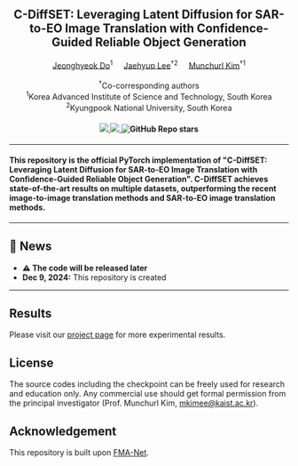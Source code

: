 <div align="center">
<h2>C-DiffSET: Leveraging Latent Diffusion for SAR-to-EO Image Translation with Confidence-Guided Reliable Object Generation</h2>

<div>    
    <a href='https://sites.google.com/view/jeonghyeokdo/' target='_blank'>Jeonghyeok Do</a><sup>1</sup>&nbsp&nbsp&nbsp&nbsp;
    <a href='https://sites.google.com/view/jaehyup-lee/' target='_blank'>Jaehyup Lee</a><sup>†2</sup>&nbsp&nbsp&nbsp&nbsp;
    <a href='https://www.viclab.kaist.ac.kr/' target='_blank'>Munchurl Kim</a><sup>†1</sup>
</div>
<br>
<div>
    <sup>†</sup>Co-corresponding authors</span>
</div>
<div>
    <sup>1</sup>Korea Advanced Institute of Science and Technology, South Korea</span>
</div>
<div>
    <sup>2</sup>Kyungpook National University, South Korea</span>
</div>

<div>
    <h4 align="center">
        <a href="https://kaist-viclab.github.io/C-DiffSET_site/" target='_blank'>
        <img src="https://img.shields.io/badge/🏠-Project%20Page-blue">
        </a>
        <a href="https://arxiv.org/abs/2411.10788" target='_blank'>
        <img src="https://img.shields.io/badge/arXiv-2411.10788-b31b1b.svg">
        </a>
        <img alt="GitHub Repo stars" src="https://img.shields.io/github/stars/KAIST-VICLab/C-DiffSET">
    </h4>
</div>
</div>

---

<h4>
This repository is the official PyTorch implementation of "C-DiffSET: Leveraging Latent Diffusion for SAR-to-EO Image Translation with Confidence-Guided Reliable Object Generation". C-DiffSET achieves state-of-the-art results on multiple datasets, outperforming the recent image-to-image translation methods and SAR-to-EO image translation methods.
</h4>

---

## 📧 News
- **⚠ The code will be released later**
- **Dec 9, 2024:** This repository is created

---

## Results
Please visit our [project page](https://kaist-viclab.github.io/C-DiffSET_site/) for more experimental results.

## License
The source codes including the checkpoint can be freely used for research and education only. Any commercial use should get formal permission from the principal investigator (Prof. Munchurl Kim, mkimee@kaist.ac.kr).

## Acknowledgement
This repository is built upon [FMA-Net](https://github.com/KAIST-VICLab/FMA-Net/).